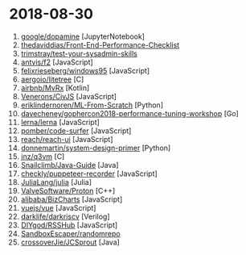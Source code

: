 # 2018-08-30

1. [google/dopamine](https://github.com/google/dopamine "Dopamine is a research framework for fast prototyping of reinforcement learning algorithms.") [JupyterNotebook]
2. [thedaviddias/Front-End-Performance-Checklist](https://github.com/thedaviddias/Front-End-Performance-Checklist "🎮 The only Front-End Performance Checklist that runs faster than the others") 
3. [trimstray/test-your-sysadmin-skills](https://github.com/trimstray/test-your-sysadmin-skills "A collection of *nix Sysadmin Test Questions and Answers for Interview/Exam (2018 Edition).") 
4. [antvis/f2](https://github.com/antvis/f2 "📱📈An elegant, interactive and flexible charting library for mobile.") [JavaScript]
5. [felixrieseberg/windows95](https://github.com/felixrieseberg/windows95 "💩🚀 Windows 95 in Electron. Runs on macOS, Linux, and Windows.") [JavaScript]
6. [aergoio/litetree](https://github.com/aergoio/litetree "SQLite with Branches") [C]
7. [airbnb/MvRx](https://github.com/airbnb/MvRx "MvRx: Android on Autopilot") [Kotlin]
8. [Venerons/CivJS](https://github.com/Venerons/CivJS "A JavaScript 4X Game") [JavaScript]
9. [eriklindernoren/ML-From-Scratch](https://github.com/eriklindernoren/ML-From-Scratch "Machine Learning From Scratch. Bare bones Python implementations of machine learning models and algorithms with a focus on accessibility. Aims to cover everything from data mining to deep learning.") [Python]
10. [davecheney/gophercon2018-performance-tuning-workshop](https://github.com/davecheney/gophercon2018-performance-tuning-workshop "GopherCon 2018 Performance Tuning Workshop") [Go]
11. [lerna/lerna](https://github.com/lerna/lerna "🐉 A tool for managing JavaScript projects with multiple packages.") [JavaScript]
12. [pomber/code-surfer](https://github.com/pomber/code-surfer "React component for scrolling, zooming and highlighting code <🏄/>") [JavaScript]
13. [reach/reach-ui](https://github.com/reach/reach-ui "The Accessible Foundation for React DOM Apps and Design Systems.") [JavaScript]
14. [donnemartin/system-design-primer](https://github.com/donnemartin/system-design-primer "Learn how to design large-scale systems. Prep for the system design interview. Includes Anki flashcards.") [Python]
15. [jnz/q3vm](https://github.com/jnz/q3vm "Q3VM - Embeddable bytecode virtual machine/interpreter for C-language input") [C]
16. [Snailclimb/Java-Guide](https://github.com/Snailclimb/Java-Guide "A core knowledge that most Java programmers need to master") [Java]
17. [checkly/puppeteer-recorder](https://github.com/checkly/puppeteer-recorder "Puppeteer recorder is a Chrome extension that records your browser interactions and generates a Puppeteer script.") [JavaScript]
18. [JuliaLang/julia](https://github.com/JuliaLang/julia "The Julia Language: A fresh approach to technical computing.") [Julia]
19. [ValveSoftware/Proton](https://github.com/ValveSoftware/Proton "Compatibility tool for Steam Play based on Wine and additional components") [C++]
20. [alibaba/BizCharts](https://github.com/alibaba/BizCharts "Powerful data visualization library based on G2 and React.") [JavaScript]
21. [vuejs/vue](https://github.com/vuejs/vue "🖖 A progressive, incrementally-adoptable JavaScript framework for building UI on the web.") [JavaScript]
22. [darklife/darkriscv](https://github.com/darklife/darkriscv "opensouce RISC-V implemented from scratch in one night!") [Verilog]
23. [DIYgod/RSSHub](https://github.com/DIYgod/RSSHub "🍰 万物皆可 RSS") [JavaScript]
24. [SandboxEscaper/randomrepo](https://github.com/SandboxEscaper/randomrepo "Repo for random stuff") 
25. [crossoverJie/JCSprout](https://github.com/crossoverJie/JCSprout "👨‍🎓 Java Core Sprout : basic, concurrent, algorithm") [Java]
